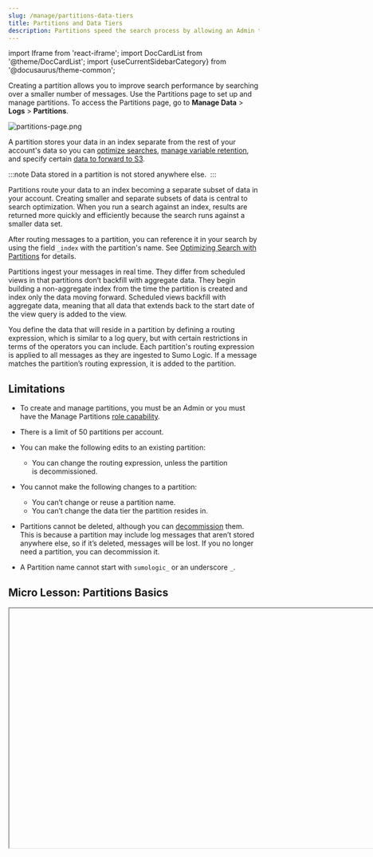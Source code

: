```yaml
---
slug: /manage/partitions-data-tiers
title: Partitions and Data Tiers
description: Partitions speed the search process by allowing an Admin to filter a subset of the log messages in an index.
---
```


import Iframe from 'react-iframe';
import DocCardList from '@theme/DocCardList';
import {useCurrentSidebarCategory} from '@docusaurus/theme-common';

Creating a partition allows you to improve search performance by searching over a smaller number of messages. Use the Partitions page to set up and manage partitions. To access the Partitions page, go to **Manage Data** \> **Logs** \> **Partitions**.

![partitions-page.png](/img/partitions-data-tiers/partitions-page.png)

A partition stores your data in an index separate from the rest of your account's data so you can [optimize searches](../../search/optimize-search-performance.md), [manage variable retention](manage-indexes-variable-retention.md), and specify certain [data to forward to S3](../data-forwarding/amazon-s3-bucket.md).

:::note
Data stored in a partition is not stored anywhere else. 
:::

Partitions route your data to an index becoming a separate subset of data in your account. Creating smaller and separate subsets of data is central to search optimization. When you run a search against an index, results are returned more quickly and efficiently because the search runs against a smaller data set.

After routing messages to a partition, you can reference it in your search by using the field `_index` with the partition's name. See [Optimizing Search with Partitions](/docs/search/optimize-search-partitions) for details.

Partitions ingest your messages in real time. They differ from scheduled views in that partitions don’t backfill with aggregate data. They begin building a non-aggregate index from the time the partition is created and index only the data moving forward. Scheduled views backfill with aggregate data, meaning that all data that extends back to the start date of the view query is added to the view.

You define the data that will reside in a partition by defining a routing expression, which is similar to a log query, but with certain restrictions in terms of the operators you can include. Each partition's routing expression is applied to all messages as they are ingested to Sumo Logic. If a message matches the partition’s routing expression, it is added to the partition.

## Limitations 

* To create and manage partitions, you must be an Admin or you must have the Manage Partitions [role capability](../users-roles/roles/role-capabilities.md). 
* There is a limit of 50 partitions per account.
* You can make the following edits to an existing partition:

  * You can change the routing expression, unless the partition is decommissioned.

* You cannot make the following changes to a partition: 

  * You can’t change or reuse a partition name.
  * You can’t change the data tier the partition resides in.

* Partitions cannot be deleted, although you can [decommission](decommission-partition.md) them. This is because a partition may include log messages that aren’t stored anywhere else, so if it’s deleted, messages will be lost. If you no longer need a partition, you can decommission it.
* A Partition name cannot start with `sumologic_` or an underscore `_`. 

## Micro Lesson: Partitions Basics

<Iframe url="https://www.youtube.com/embed/kpQLFVT4uE8"
        width="854px"
        height="480px"
        id="myId"
        className="video-container"
        display="initial"
        position="relative"
        allow="accelerometer; autoplay=1; clipboard-write; encrypted-media; gyroscope; picture-in-picture"
        allowfullscreen
        />

## Guides

In this section, we will introduce the following concepts:

<DocCardList items={useCurrentSidebarCategory().items}/>
